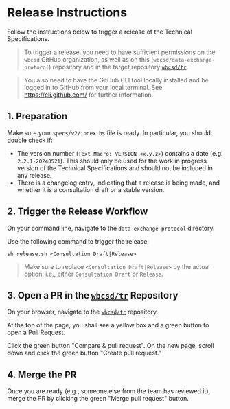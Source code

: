 # Release Instructions

Follow the instructions below to trigger a release of the Technical Specifications.

> To trigger a release, you need to have sufficient permissions on the `wbcsd` GitHub organization, as well as on this (`wbcsd/data-exchange-protocol`) repository and in the target repository [`wbcsd/tr`](https://github.com/wbcsd/tr).

> You also need to have the GitHub CLI tool locally installed and be logged in to GitHub from your local terminal. See https://cli.github.com/ for further information.

## 1. Preparation

Make sure your `specs/v2/index.bs` file is ready. In particular, you should double check if:
- The version number (`Text Macro: VERSION <x.y.z>`) contains a date (e.g. `2.2.1-20240521`). This should only be used for the work in progress version of the Technical Specifications and should not be included in any release.
- There is a changelog entry, indicating that a release is being made, and whether it is a consultation draft or a stable version.

## 2. Trigger the Release Workflow

On your command line, navigate to the `data-exchange-protocol` directory.

Use the following command to trigger the release:
```
sh release.sh <Consultation Draft|Release>
```
> Make sure to replace `<Consultation Draft|Release>` by the actual option, i.e., either
> `Consultation Draft` or `Release`.

## 3. Open a PR in the [`wbcsd/tr`](https://github.com/wbcsd/tr) Repository

On your browser, navigate to the [`wbcsd/tr`](https://github.com/wbcsd/tr) repository.

At the top of the page, you shall see a yellow box and a green button to open a Pull Request.

Click the green button "Compare & pull request". On the new page, scroll down and click the green button "Create pull request."

## 4. Merge the PR

Once you are ready (e.g., someone else from the team has reviewed it), merge the PR by clicking the green "Merge pull request" button.
